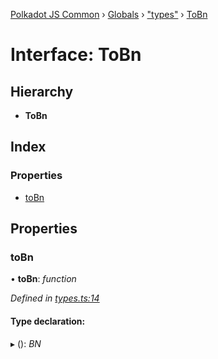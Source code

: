 [Polkadot JS Common](../README.md) › [Globals](../globals.md) › ["types"](../modules/_types_.md) › [ToBn](_types_.tobn.md)

# Interface: ToBn

## Hierarchy

* **ToBn**

## Index

### Properties

* [toBn](_types_.tobn.md#tobn)

## Properties

###  toBn

• **toBn**: *function*

*Defined in [types.ts:14](https://github.com/polkadot-js/common/blob/68a8bcb7/packages/util/src/types.ts#L14)*

#### Type declaration:

▸ (): *BN*
